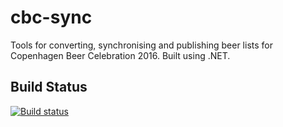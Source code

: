 # cbc-sync

Tools for converting, synchronising and publishing beer lists for Copenhagen Beer Celebration 2016. Built using .NET.

## Build Status

[![Build status](https://ci.appveyor.com/api/projects/status/2sxxlkuht0ypr3co/branch/master?svg=true)](https://ci.appveyor.com/project/JoeBrock73129/cbc-sync/branch/master)
